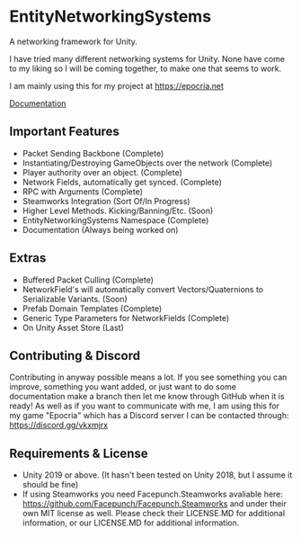 # EntityNetworkingSystems
 A networking framework for Unity.


I have tried many different networking systems for Unity. None have come to my liking so I will be coming together, to make one that seems to work.

I am mainly using this for my project at https://epocria.net

[Documentation](https://github.com/AncientEntity/EntityNetworkingSystems/wiki)

## Important Features
- Packet Sending Backbone (Complete)
- Instantiating/Destroying GameObjects over the network (Complete)
- Player authority over an object. (Complete)
- Network Fields, automatically get synced. (Complete)
- RPC with Arguments (Complete)
- Steamworks Integration (Sort Of/In Progress)
- Higher Level Methods. Kicking/Banning/Etc. (Soon)
- EntityNetworkingSystems Namespace (Complete)
- Documentation (Always being worked on)

## Extras
- Buffered Packet Culling (Complete)
- NetworkField's will automatically convert Vectors/Quaternions to Serializable Variants. (Soon)
- Prefab Domain Templates (Complete)
- Generic Type Parameters for NetworkFields (Complete)
- On Unity Asset Store (Last)

## Contributing & Discord
Contributing in anyway possible means a lot. If you see something you can improve, something you want added, or just want to do some documentation make a branch then let me know through GitHub when it is ready! As well as if you want to communicate with me, I am using this for my game "Epocria" which has a Discord server I can be contacted through: https://discord.gg/vkxmjrx

## Requirements & License
- Unity 2019 or above. (It hasn't been tested on Unity 2018, but I assume it should be fine)
- If using Steamworks you need Facepunch.Steamworks avaliable here: https://github.com/Facepunch/Facepunch.Steamworks and under their own MIT license as well. Please check their LICENSE.MD for additional information, or our LICENSE.MD for additional information.
